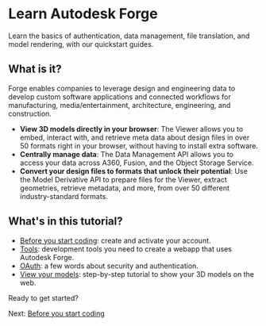 # Learn Autodesk Forge 

Learn the basics of authentication, data management, file translation, and model rendering, with our quickstart guides.

## What is it?

Forge enables companies to leverage design and engineering data to develop custom software applications and connected workflows for manufacturing, media/entertainment, architecture, engineering, and construction.

- **View 3D models directly in your browser**: The Viewer allows you to embed, interact with, and retrieve meta data about design files in over 50 formats right in your browser, without having to install extra software.
- **Centrally manage data**: The Data Management API allows you to access your data across A360, Fusion, and the Object Storage Service.
- **Convert your design files to formats that unlock their potential**: Use the Model Derivative API to prepare files for the Viewer, extract geometries, retrieve metadata, and more, from over 50 different industry-standard formats.

## What's in this tutorial?

- [Before you start coding](account/): create and activate your account.
- [Tools](environment/tools/): development tools you need to create a webapp that uses Autodesk Forge.
- [OAuth](oauth/): a few words about security and authentication.
- [View your models](tutorials/viewmodels): step-by-step tutorial to show your 3D models on the web.

Ready to get started? 

Next: [Before you start coding](account/)